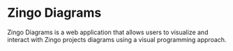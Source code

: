# Zingo Diagrams

Zingo Diagrams is a web application that allows users to visualize and interact with Zingo projects diagrams using a visual programming approach.
